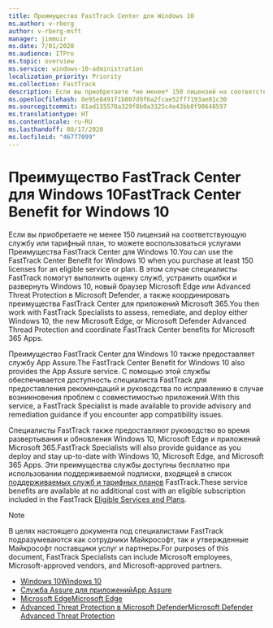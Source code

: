 ```yaml
---
title: Преимущество FastTrack Center для Windows 10
ms.author: v-rberg
author: v-rberg-msft
manager: jimmuir
ms.date: 7/01/2020
ms.audience: ITPro
ms.topic: overview
ms.service: windows-10-administration
localization_priority: Priority
ms.collection: FastTrack
description: Если вы приобретаете *не менее* 150 лицензий на соответствующую службу или тарифный план, то можете воспользоваться услугами Преимущество FastTrack Center для Windows 10.
ms.openlocfilehash: 0e95e8491f1b807d9f6a2fcae52ff7193ae81c30
ms.sourcegitcommit: 81ad135578a329f8b0a3325c4e43bb8f90648597
ms.translationtype: HT
ms.contentlocale: ru-RU
ms.lasthandoff: 08/17/2020
ms.locfileid: "46777099"
---
```

# <a name="fasttrack-center-benefit-for-windows-10"></a><span data-ttu-id="7b8cf-103">Преимущество FastTrack Center для Windows 10</span><span class="sxs-lookup"><span data-stu-id="7b8cf-103">FastTrack Center Benefit for Windows 10</span></span>

<span data-ttu-id="7b8cf-104">Если вы приобретаете не менее 150 лицензий на соответствующую службу или тарифный план, то можете воспользоваться услугами Преимущества FastTrack Center для Windows 10.</span><span class="sxs-lookup"><span data-stu-id="7b8cf-104">You can use the FastTrack Center Benefit for Windows 10 when you purchase at least 150 licenses for an eligible service or plan.</span></span> <span data-ttu-id="7b8cf-105">В этом случае специалисты FastTrack помогут выполнить оценку служб, устранить ошибки и развернуть Windows 10, новый браузер Microsoft Edge или Advanced Threat Protection в Microsoft Defender, а также координировать преимущества FastTrack Center для приложений Microsoft 365.</span><span class="sxs-lookup"><span data-stu-id="7b8cf-105">You then work with FastTrack Specialists to assess, remediate, and deploy either Windows 10, the new Microsoft Edge, or Microsoft Defender Advanced Thread Protection and coordinate FastTrack Center benefits for Microsoft 365 Apps.</span></span> 

<span data-ttu-id="7b8cf-106">Преимущество FastTrack Center для Windows 10 также предоставляет службу App Assure.</span><span class="sxs-lookup"><span data-stu-id="7b8cf-106">The FastTrack Center Benefit for Windows 10 also provides the App Assure service.</span></span> <span data-ttu-id="7b8cf-107">С помощью этой службы обеспечивается доступность специалиста FastTrack для предоставления рекомендаций и руководства по исправлению в случае возникновения проблем с совместимостью приложений.</span><span class="sxs-lookup"><span data-stu-id="7b8cf-107">With this service, a FastTrack Specialist is made available to provide advisory and remediation guidance if you encounter app compatibility issues.</span></span> 

<span data-ttu-id="7b8cf-108">Специалисты FastTrack также предоставляют руководство во время развертывания и обновления Windows 10, Microsoft Edge и приложений Microsoft 365.</span><span class="sxs-lookup"><span data-stu-id="7b8cf-108">FastTrack Specialists will also provide guidance as you deploy and stay up-to-date with Windows 10, Microsoft Edge, and Microsoft 365 Apps.</span></span> <span data-ttu-id="7b8cf-109">Эти преимущества службы доступны бесплатно при использовании поддерживаемой подписки, входящей в список [поддерживаемых служб и тарифных планов](M365-eligible-services-and-plans.md) FastTrack.</span><span class="sxs-lookup"><span data-stu-id="7b8cf-109">These service benefits are available at no additional cost with an eligible subscription included in the FastTrack [Eligible Services and Plans](M365-eligible-services-and-plans.md).</span></span>
  
> [!NOTE]
> <span data-ttu-id="7b8cf-110">В целях настоящего документа под специалистами FastTrack подразумеваются как сотрудники Майкрософт, так и утвержденные Майкрософт поставщики услуг и партнеры.</span><span class="sxs-lookup"><span data-stu-id="7b8cf-110">For purposes of this document, FastTrack Specialists can include Microsoft employees, Microsoft-approved vendors, and Microsoft-approved partners.</span></span> 
    
- [<span data-ttu-id="7b8cf-111">Windows 10</span><span class="sxs-lookup"><span data-stu-id="7b8cf-111">Windows 10</span></span>](Win-10-windows-10.md)
- [<span data-ttu-id="7b8cf-112">Служба Assure для приложений</span><span class="sxs-lookup"><span data-stu-id="7b8cf-112">App Assure</span></span>](Win-10-app-assure.md)
- [<span data-ttu-id="7b8cf-113">Microsoft Edge</span><span class="sxs-lookup"><span data-stu-id="7b8cf-113">Microsoft Edge</span></span>](Win-10-microsoft-edge.md)
- [<span data-ttu-id="7b8cf-114">Advanced Threat Protection в Microsoft Defender</span><span class="sxs-lookup"><span data-stu-id="7b8cf-114">Microsoft Defender Advanced Threat Protection</span></span>](Win-10-microsoft-defender-atp.md)

